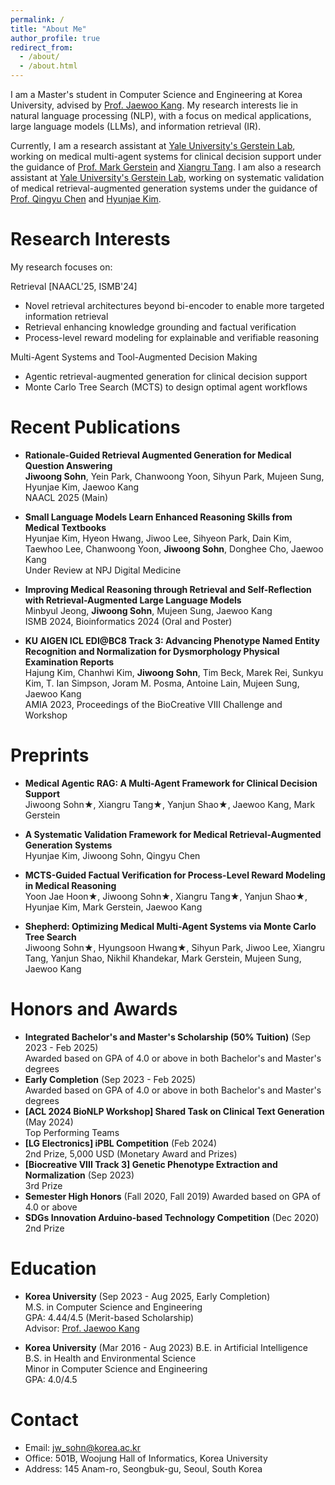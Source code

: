 ```yaml
---
permalink: /
title: "About Me"
author_profile: true
redirect_from: 
  - /about/
  - /about.html
---
```


I am a Master's student in Computer Science and Engineering at Korea University, advised by [Prof. Jaewoo Kang](https://scholar.google.co.kr/citations?user=RaBZafQAAAAJ&hl=ko). My research interests lie in natural language processing (NLP), with a focus on medical applications, large language models (LLMs), and information retrieval (IR).

Currently, 
I am a research assistant at [Yale University's Gerstein Lab](https://www.gersteinlab.org/), working on medical multi-agent systems for clinical decision support under the guidance of [Prof. Mark Gerstein](https://scholar.google.com/citations?user=YvjuUugAAAAJ&hl=en) and [Xiangru Tang](https://scholar.google.com.hk/citations?user=gGcRkpYAAAAJ&hl=en). 
I am also a research assistant at [Yale University's Gerstein Lab](https://www.gersteinlab.org/), working on systematic validation of medical retrieval-augmented generation systems under the guidance of [Prof. Qingyu Chen](https://sites.google.com/view/qingyuchen/home/) and [Hyunjae Kim](https://scholar.google.co.kr/citations?user=rqBpumIAAAAJ&hl=en).


Research Interests
======
My research focuses on:

Retrieval [NAACL'25, ISMB'24]
- Novel retrieval architectures beyond bi-encoder to enable more targeted information retrieval
- Retrieval enhancing knowledge grounding and factual verification 
- Process-level reward modeling for explainable and verifiable reasoning

Multi-Agent Systems and Tool-Augmented Decision Making
- Agentic retrieval-augmented generation for clinical decision support
- Monte Carlo Tree Search (MCTS) to design optimal agent workflows



Recent Publications
======
- **Rationale-Guided Retrieval Augmented Generation for Medical Question Answering**  
  **Jiwoong Sohn**, Yein Park, Chanwoong Yoon, Sihyun Park, Mujeen Sung, Hyunjae Kim, Jaewoo Kang  
  NAACL 2025 (Main)

- **Small Language Models Learn Enhanced Reasoning Skills from Medical Textbooks**  
  Hyunjae Kim, Hyeon Hwang, Jiwoo Lee, Sihyeon Park, Dain Kim, Taewhoo Lee, Chanwoong Yoon, **Jiwoong Sohn**, Donghee Cho, Jaewoo Kang  
  Under Review at NPJ Digital Medicine

- **Improving Medical Reasoning through Retrieval and Self-Reflection with Retrieval-Augmented Large Language Models**  
  Minbyul Jeong, **Jiwoong Sohn**, Mujeen Sung, Jaewoo Kang  
  ISMB 2024, Bioinformatics 2024 (Oral and Poster)

- **KU AIGEN ICL EDI@BC8 Track 3: Advancing Phenotype Named Entity Recognition and Normalization for Dysmorphology Physical Examination Reports**  
  Hajung Kim, Chanhwi Kim, **Jiwoong Sohn**, Tim Beck, Marek Rei, Sunkyu Kim, T. Ian Simpson, Joram M. Posma, Antoine Lain, Mujeen Sung, Jaewoo Kang  
  AMIA 2023, Proceedings of the BioCreative VIII Challenge and Workshop



Preprints
======
- **Medical Agentic RAG: A Multi-Agent Framework for Clinical Decision Support**  
  Jiwoong Sohn★, Xiangru Tang★, Yanjun Shao★, Jaewoo Kang, Mark Gerstein

- **A Systematic Validation Framework for Medical Retrieval-Augmented Generation Systems**  
  Hyunjae Kim, Jiwoong Sohn, Qingyu Chen

- **MCTS-Guided Factual Verification for Process-Level Reward Modeling in Medical Reasoning**  
  Yoon Jae Hoon★, Jiwoong Sohn★, Xiangru Tang★, Yanjun Shao★, Hyunjae Kim, Mark Gerstein, Jaewoo Kang  

- **Shepherd: Optimizing Medical Multi-Agent Systems via Monte Carlo Tree Search**  
  Jiwoong Sohn★, Hyungsoon Hwang★, Sihyun Park, Jiwoo Lee, Xiangru Tang, Yanjun Shao, Nikhil Khandekar, Mark Gerstein, Mujeen Sung, Jaewoo Kang  



Honors and Awards
======
- **Integrated Bachelor's and Master's Scholarship (50% Tuition)** (Sep 2023 - Feb 2025)  
  Awarded based on GPA of 4.0 or above in both Bachelor's and Master's degrees
- **Early Completion** (Sep 2023 - Feb 2025)  
  Awarded based on GPA of 4.0 or above in both Bachelor's and Master's degrees
- **[ACL 2024 BioNLP Workshop] Shared Task on Clinical Text Generation** (May 2024)  
  Top Performing Teams
- **[LG Electronics] iPBL Competition** (Feb 2024)  
  2nd Prize, 5,000 USD (Monetary Award and Prizes)
- **[Biocreative VIII Track 3] Genetic Phenotype Extraction and Normalization** (Sep 2023)  
  3rd Prize
- **Semester High Honors** (Fall 2020, Fall 2019)
  Awarded based on GPA of 4.0 or above
- **SDGs Innovation Arduino-based Technology Competition** (Dec 2020)  
  2nd Prize



Education
======
- **Korea University** (Sep 2023 - Aug 2025, Early Completion)  
  M.S. in Computer Science and Engineering  
  GPA: 4.44/4.5 (Merit-based Scholarship)  
  Advisor: [Prof. Jaewoo Kang](https://scholar.google.co.kr/citations?user=RaBZafQAAAAJ&hl=ko)

- **Korea University** (Mar 2016 - Aug 2023)
  B.E. in Artificial Intelligence
  B.S. in Health and Environmental Science  
  Minor in Computer Science and Engineering  
  GPA: 4.0/4.5



Contact
======
- Email: jw_sohn@korea.ac.kr
- Office: 501B, Woojung Hall of Informatics, Korea University
- Address: 145 Anam-ro, Seongbuk-gu, Seoul, South Korea
